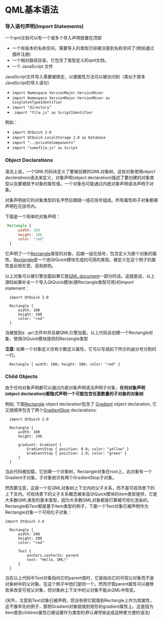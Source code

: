 # QML基本语法

### 导入语句声明(Import Statements)

一个qml文档可以有一个或多个导入声明放置在顶部

- 一个有版本的名称空间，需要导入的类型已经被注册到名称空间了(例如通过插件注册)
- 一个相对路径目录，它包含了类型定义的qml文档。
- 一个 JavaScript 文件

JavaScript文件导入需要被限定，以便属性方法可以被访问到（类似于原本JavaScript的导入语句）

- `import Namespace VersionMajor.VersionMinor`
- `import Namespace VersionMajor.VersionMinor as SingletonTypeIdentifier`
- `import "directory"`
- ` import "file.js" as ScriptIdentifier`

例如：

- `import QtQuick 2.0`
- `import QtQuick.LocalStorage 2.0 as Database`
- `import "../privateComponents"`
- `import "somefile.js" as Script`

### Object Declarations

语法上说，一个QML代码块定义了要被创建的QML对象树。这些对象使用*object declarations*语法来定义，对象声明(object declaration)描述了要创建的对象类型以及要被赋予对象的属性值。一个对象也可能通过内嵌对象声明语法声明子对象。

对象声明由它的对象类型的名字然后跟随一组花括号组成。所有属性和子对象都被声明在花括号内。

下面是一个简单的对象声明：

```qml
 Rectangle {
      width: 100
      height: 100
      color: "red"
  }
```

它声明了一个[Rectangle](qthelp://org.qt-project.qtqml.5124/qtquick/qml-qtquick-rectangle.html)类型的对象，后跟一组花括号，包含定义为那个对象的属性。[Rectangle](qthelp://org.qt-project.qtqml.5124/qtquick/qml-qtquick-rectangle.html)是一个由QtQuick模块生成的可用的类型。被定义在这个例子的属性是此矩形宽，高和颜色。

以上对象可以被引擎加载如果它是[QML document](qthelp://org.qt-project.qtqml.5124/qtqml/qtqml-documents-topic.html)一部分的话。这就是说，以上源码如果补全一个导入QtQuick模块(使Rectangle类型可用)的*import* statement：

```
  import QtQuick 2.0

  Rectangle {
      width: 100
      height: 100
      color: "red"
  }
```

当被放到a `.qml`文件中并且被QML引擎加载，以上代码会创建一个Rectangle对象，使用QtQuick模块提供的Rectangle类型

**注意:** 如果一个对象定义仅有少数定义属性，它可以写成如下所示的由分号分割的一行。

```
  Rectangle { width: 100; height: 100; color: "red" }
```

### Child Objects

由于任何对象声明都可以通过内嵌对象声明语法声明子对象，**任何对象声明(object declaration)都隐式声明一个可能包含任意数量的子对象的对象树**.

例如,  下面[Rectangle](qthelp://org.qt-project.qtqml.5124/qtquick/qml-qtquick-rectangle.html) object declaration包含了 [Gradient](qthelp://org.qt-project.qtqml.5124/qtquick/qml-qtquick-gradient.html) object declaration, 它又按顺序包含了两个[GradientStop](qthelp://org.qt-project.qtqml.5124/qtquick/qml-qtquick-gradientstop.html) declarations:

```
  import QtQuick 2.0

  Rectangle {
      width: 100
      height: 100

      gradient: Gradient {
          GradientStop { position: 0.0; color: "yellow" }
          GradientStop { position: 1.0; color: "green" }
      }
  }
```

当此代码被加载，它创建一个对象树，Rectangle对象在root上，此对象有一个Gradient子对象，子对象依次有两个GradientStop子对象。

然而要注意，这是一个在QML对象树上下文内的父子关系，而不是可视场景下的上下文内。可视场景下的父子关系概念被来自QtQuick模块的*item*类型提供，它是大多数QML类型的基本类型，因为大多数QML对象都是打算被可视化渲染的。Rectangle和Text都是基于item类型的例子，下面一个Text对象已被声明作为Rectangle对象一个可视化子对象：

```
import QtQuick 2.0

  Rectangle {
      width: 200
      height: 200
      color: "red"

      Text {
          anchors.centerIn: parent
          text: "Hello, QML!"
      }
  }
```

当在以上代码中Text对象指向它的parent值时，它是指向它的可视父对象而不是对象树中的父对象。在这个例子中他们是同一个。然而尽管parent属性可以被修改来改变可视父对象，但对象树上下文中的父对象不能从QML中改变。

(另外，注意到Text对象已被声明，但没有把它赋值到Rectangle上作为其属性，这不像早先的例子，那把Gradient对象赋值到矩形的gradient属性上。这是因为item类型children属性已被设置作为类型的*默认属性*来达成这种更方便的语法)

